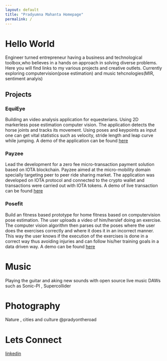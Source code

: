 ```yaml
---
layout: default
title: "Pradyumna Mahanta Homepage"
permalink: /
---
```


# **Hello World** 

Engineer turned entrepreneur having a business and technological toolbox,who believes in a hands on approach in solving diverse problems. Here you will find links to my various projects and creative outlets. Currently exploring computervision(pose estimation) and music tehcnologies(MIR, sentiment analyis)

## **Projects** 

### **EquiEye** 

Building an video analysis application for equesterians. Using 2D markerless pose estimation computer vision. The application detects the horse joints and tracks its movement. Using poses and keypoints as input one can get vital statistics such as velocity, stride length and leap curve while jumping. A demo of the application can be found [here](https://www.youtube.com/watch?v=CmkUQL8IEMc) 

### **Payzee** 

Lead the development for a zero fee micro-transaction payment solution based on IOTA blockchain. Payzee aimed at the micro-mobility domain specially targeting peer to peer ride sharing market. The application was developed on IOTA protocol and connected to the crypto wallet and transactions were carried out with IOTA tokens. A demo of live transaction can be found [here](https://www.youtube.com/watch?v=daJWRMCCjts) 



### **Posefit** 

Build an fitness based prototype for home fitness based on computervision pose estimation. The user uploads a video of him/herslef doing an exercise. The computer vision algorithm then parses out the poses where the user does the exercises correctly and where it does it in an incorrect manner. This way the user knows if the execution of the exercises is done in a correct way thus avoiding injuries and can follow his/her training goals in a data driven way.  A demo can be found [here]()


# **Music** 

Playing the guitar and  aking new sounds with open source live music DAWs such as Sonic-PI , Supercollider 

# **Photography** 

Nature , cities and culture @pradyontheroad

# **Lets Connect**
[linkedin](https://www.linkedin.com/in/pradyumna-mahanta-0ba09815/)
